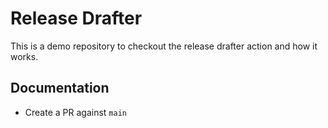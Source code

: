 # Release Drafter

This is a demo repository to checkout the release drafter action and how it works.

## Documentation

- Create a PR against `main`
